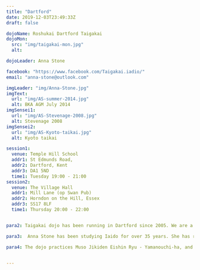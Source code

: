 ```yaml
---
title: "Dartford"
date: 2019-12-03T23:49:33Z
draft: false

dojoName: Roshukai Dartford Taigakai
dojoMon:
  src: "img/taigakai-mon.jpg"
  alt:

dojoLeader: Anna Stone

facebook: "https://www.facebook.com/Taigakai.iadio/"
email: "anna-stone@outlook.com"

imgLeader: "img/Anna-Stone.jpg"
imgText:
  url: "img/AS-summer-2014.jpg"
  alt: BKA AGM July 2014
imgSensei1:
  url: "img/AS-Stevenage-2008.jpg"
  alt: Stevenage 2008
imgSensei2:
  url: "img/AS-Kyoto-taikai.jpg"
  alt: Kyoto taikai

session1:
  venue: Temple Hill School
  addr1: St Edmunds Road,
  addr2: Dartford, Kent
  addr3: DA1 5ND
  time1: Tuesday 19:00 - 21:00
session2:
  venue: The Village Hall
  addr1: Mill Lane (op Swan Pub)
  addr2: Horndon on the Hill, Essex
  addr3: SS17 8LF
  time1: Thursday 20:00 - 22:00


para2: Taigakai dojo has been running in Dartford since 2005. We are a small and friendly dojo and we welcome beginners at any time. Our members regularly attend local, regional, and national seminars and some members have won medals in National and European competitions.

para3:  Anna Stone has been studying Iaido for over 35 years. She has represented the UK in the European Iaido competition both as a competitor and as a referee. Anna is a National Coach for the British Kendo Association and has also helped to teach the BKA coaching awards for Level 1 and Level 2.

para4: The dojo practices Muso Jikiden Eishin Ryu - Yamanouchi-ha, and is also a member of the British Kendo Association and practices All Japan Kendo Federation (ZNKR) Iaido.


---
```

